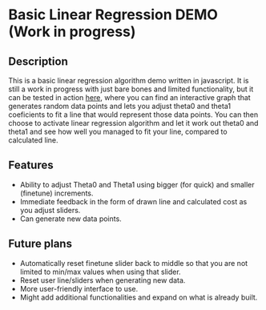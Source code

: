 # Basic Linear Regression DEMO (Work in progress)
## Description

This is a basic linear regression algorithm demo written in javascript. It is still a work in progress with just bare bones and limited functionality, but it can be tested in action [here](https://ignasc.github.io/linear-regression-demo/), where you can find an interactive graph that generates random data points and lets you adjust theta0 and theta1 coeficients to fit a line that would represent those data points. You can then choose to activate linear regression algorithm and let it work out theta0 and theta1 and see how well you managed to fit your line, compared to calculated line.

## Features
- Ability to adjust Theta0 and Theta1 using bigger (for quick) and smaller (finetune) increments.
- Immediate feedback in the form of drawn line and calculated cost as you adjust sliders.
- Can generate new data points.

## Future plans
- Automatically reset finetune slider back to middle so that you are not limited to min/max values when using that slider.
- Reset user line/sliders when generating new data.
- More user-friendly interface to use.
- Might add additional functionalities and expand on what is already built.
